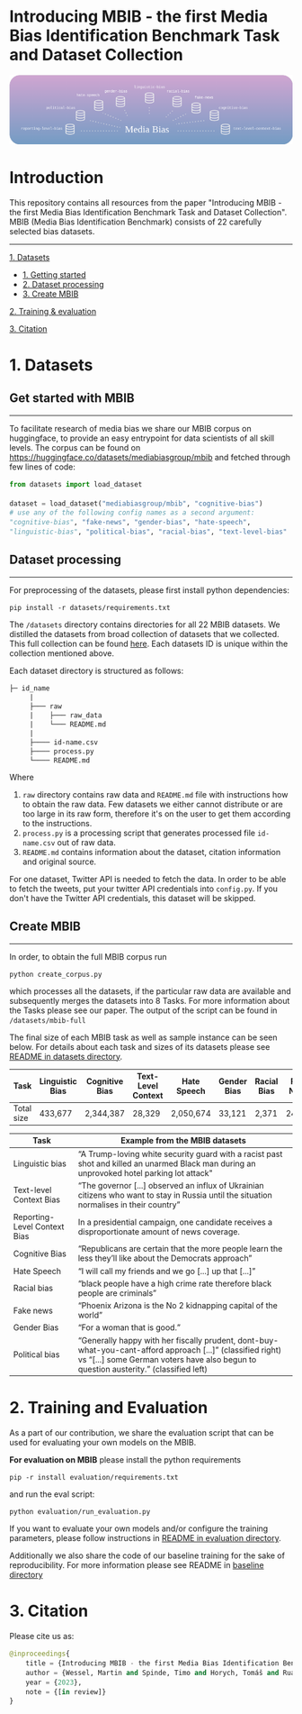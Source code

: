 # Introducing MBIB - the first Media Bias Identification Benchmark Task and Dataset Collection
![d](figures/transparent.png)

# Introduction
This repository contains all resources from the paper "Introducing MBIB - the first Media Bias Identification Benchmark Task and Dataset Collection". MBIB (Media Bias Identification Benchmark) consists of 22 carefully selected bias datasets.

___

[1. Datasets](#1-datasets)
  * [1. Getting started](#get-started-with-mbib)
  * [2. Dataset processing](#dataset-processing)
  * [3. Create MBIB](#create-mbib)
   
[2. Training & evaluation](#2-training-and-evaluation)

[3. Citation](#5-citation)

# 1. Datasets
## Get started with MBIB
___
To facilitate research of media bias we share our MBIB corpus on huggingface, to provide an easy entrypoint for data scientists of all skill levels. The corpus can be found on https://huggingface.co/datasets/mediabiasgroup/mbib and fetched through few lines of code:
```python 
from datasets import load_dataset

dataset = load_dataset("mediabiasgroup/mbib", "cognitive-bias")
# use any of the following config names as a second argument:
"cognitive-bias", "fake-news", "gender-bias", "hate-speech", 
"linguistic-bias", "political-bias", "racial-bias", "text-level-bias"
```

## Dataset processing
___
For preprocessing of the datasets, please first install python dependencies:
```
pip install -r datasets/requirements.txt
```
The `/datasets` directory contains directories for all 22 MBIB datasets. We distilled the datasets from broad collection of datasets that we collected. This full collection can be found [here](https://docs.google.com/spreadsheets/d/1BXcDcnBluSzv1bwwAEpRH61ObXd3Mxf66qsOVxilTXM/edit#gid=0).
Each datasets ID is unique within the collection mentioned above.

Each dataset directory is structured as follows:
```
├─ id_name
     |
     ├─── raw
     |    ├─── raw_data
     |    └─── README.md
     |
     ├──── id-name.csv
     ├──── process.py
     └──── README.md
```
Where 
1. `raw` directory contains raw data and `README.md` file with instructions how to obtain the raw data. Few datasets we either cannot distribute or are too large in its raw form, therefore it's on the user to get them according to the instructions.
2. `process.py` is a processing script that generates processed file `id-name.csv` out of raw data.
3. `README.md` contains information about the dataset, citation information and original source.

For one dataset, Twitter API is needed to fetch the data. In order to be able to fetch the tweets, put your twitter API credentials into `config.py`. If you don't have the Twitter API credentials, this dataset will be skipped.

 
## Create MBIB
___
In order, to obtain the full MBIB corpus run
```
python create_corpus.py
```
which processes all the datasets, if the particular raw data are available and subsequently merges the datasets into 8 Tasks. For more information about the Tasks please see our paper.
The output of the script can be found in `/datasets/mbib-full`


The final size of each MBIB task as well as sample instance can be seen below. For details about each task and sizes of its datasets please see [README in datasets directory](/datasets/README.md).

| Task | Linguistic Bias |  Cognitive Bias | Text-Level Context | Hate Speech| Gender Bias| Racial Bias| Fake News| Political Bias| 
| -----|--------|-------|-------|-----|-------|-------|-------|------|
| Total size | 433,677 | 2,344,387 | 28,329|2,050,674|33,121 |2,371|24,394|2,348,198|



| Task | Example from the MBIB datasets |
| -|----|
| Linguistic bias | “A Trump-loving white security guard with a racist past shot and killed an unarmed Black man during an unprovoked hotel parking lot attack"|
| Text-level Context Bias |  “The governor [...] observed an influx of Ukrainian citizens who want to stay in Russia until the situation normalises in their country” | 
| Reporting-Level Context Bias | In a presidential campaign, one candidate receives a disproportionate amount of news coverage. | 
| Cognitive Bias | “Republicans are certain that the more people learn the less they’ll like about the Democrats approach” |
| Hate Speech | “I will call my friends and we go [...] up that [...]” |
| Racial bias| “black people have a high crime rate therefore black people are criminals”| 
| Fake news | “Phoenix Arizona is the No 2 kidnapping capital of the world” |
| Gender Bias | “For a woman that is good.” |
| Political bias | “Generally happy with her fiscally prudent, dont-buy-what-you-cant-afford approach [...]” (classified right) vs “[...] some German voters have also begun to question austerity.” (classified left) 



# 2. Training and Evaluation
As a part of our contribution, we share the evaluation script that can be used for evaluating your own models on the MBIB.



**For evaluation on MBIB** please install the python requirements 
```
pip -r install evaluation/requirements.txt
``` 

and run the eval script:
```
python evaluation/run_evaluation.py
```

If you want to evaluate your own models and/or configure the training parameters, please follow instructions in [README in evaluation directory](evaluation/).


Additionally we also share the code of our baseline training for the sake of reproducibility. For more information please see README in [baseline directory](baseline/)


# 3. Citation
Please cite us as:
```python
@inproceedings{
    title = {Introducing MBIB - the first Media Bias Identification Benchmark Task and Dataset Collection},
    author = {Wessel, Martin and Spinde, Timo and Horych, Tomáš and Ruas, Terry and Aizawa, Akiko and Gipp, Bela},
    year = {2023},
    note = {[in review]}
}
```

